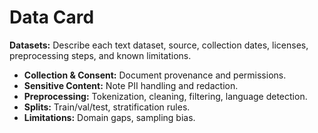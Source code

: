 # Data Card

**Datasets:** Describe each text dataset, source, collection dates, licenses, preprocessing steps, and known limitations.

- **Collection & Consent:** Document provenance and permissions.
- **Sensitive Content:** Note PII handling and redaction.
- **Preprocessing:** Tokenization, cleaning, filtering, language detection.
- **Splits:** Train/val/test, stratification rules.
- **Limitations:** Domain gaps, sampling bias.
